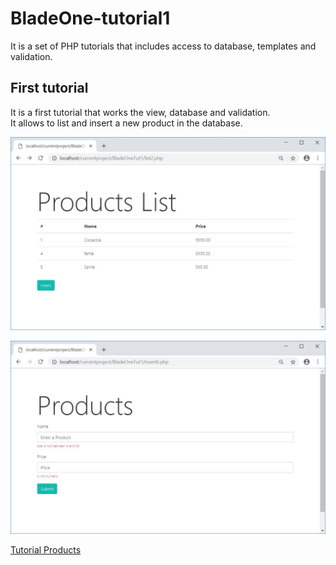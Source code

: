 # BladeOne-tutorial1
It is a set of PHP tutorials that includes access to database, templates and validation.


## First tutorial

It is a first tutorial that works the view, database and validation.  
It allows to list and insert a new product in the database.    

![Image](tutorialproducts/docs/final.jpg)

![Image](tutorialproducts/docs/final2.jpg)

[Tutorial Products](tutorialproducts/README.md)